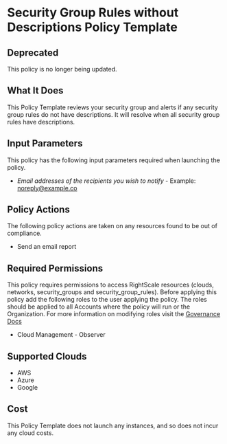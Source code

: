 # Security Group Rules without Descriptions Policy Template

## Deprecated

This policy is no longer being updated.

## What It Does

This Policy Template reviews your security group and alerts if any security group rules do not have descriptions. It will resolve when all security group rules have descriptions.

## Input Parameters

This policy has the following input parameters required when launching the policy.

- *Email addresses of the recipients you wish to notify* - Example: noreply@example.co

## Policy Actions

The following policy actions are taken on any resources found to be out of compliance.

- Send an email report

## Required Permissions

This policy requires permissions to access RightScale resources (clouds, networks, security_groups and security_group_rules).  Before applying this policy add the following roles to the user applying the policy.  The roles should be applied to all Accounts where the policy will run or the Organization. For more information on modifying roles visit the [Governance Docs](https://docs.rightscale.com/cm/ref/user_roles.html)

- Cloud Management - Observer

## Supported Clouds

- AWS
- Azure
- Google

## Cost

This Policy Template does not launch any instances, and so does not incur any cloud costs.
